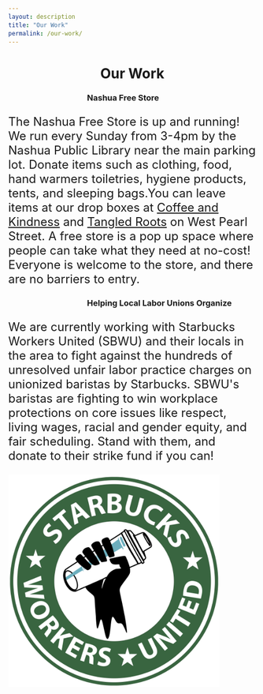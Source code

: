 ```yaml
---
layout: description
title: "Our Work"
permalink: /our-work/
---
```


<h1 style="text-align: center;"> Our Work </h1>

<h3 style="margin-left: 10rem;">Nashua Free Store</h3>
<div class="two-columns-container">
  <div style="flex: 1;">
    <p style="font-size: 1.5rem;">The Nashua Free Store is up and running! We run every Sunday from 3-4pm by the Nashua Public Library near the main parking lot. Donate items such as clothing, food, hand warmers toiletries, hygiene products, tents, and sleeping bags.You can leave items at our drop boxes at <a href="https://maps.app.goo.gl/eNwZFLw8yF3F2h1M7">Coffee and Kindness</a> and <a href="https://maps.app.goo.gl/qceu2BrW4uZyBKmF6">Tangled Roots</a> on West Pearl Street. A free store is a pop up space where people can take what they need at no-cost! Everyone is welcome to the store, and there are no barriers to entry.</p>
  </div>
  <div style="flex:1;"></div>
  <!-- TODO: enable the following once social sponsorship is approved -->
  <!-- <div style="flex: 1;">
      <script src="https://donorbox.org/widget.js" paypalExpress="false"></script><iframe src="https://donorbox.org/embed/nashua-free-store-fundraising?language=en-us" name="donorbox" allowpaymentrequest="allowpaymentrequest" seamless="seamless" frameborder="0" scrolling="no" height="900px" width="100%" style="max-width: 500px; min-width: 250px; max-height:none!important" allow="payment"></iframe>
  </div> -->
</div>

<h3 style="margin-left: 10rem;">Helping Local Labor Unions Organize</h3>
<div class="two-columns-container">
  <div style="flex: 1;">
    <p style="font-size: 1.5rem;">We are currently working with Starbucks Workers United (SBWU) and their locals in the area to fight against the hundreds of unresolved unfair labor practice charges on unionized baristas by Starbucks. SBWU's baristas are fighting to win workplace protections on core issues like respect, living wages, racial and gender equity, and fair scheduling. Stand with them, and donate to their strike fund if you can! </p>
  </div>
  <div style="flex:1;">
    <img
      src="/assets/images/sbwu-logo.png"
      alt="Starbucks Workers United logo"
      width="430"
      >
  </div>
<div>
